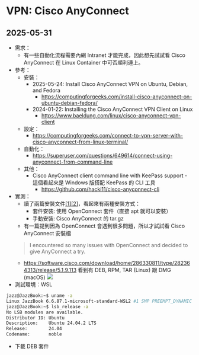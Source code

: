 # VPN: Cisco AnyConnect

## 2025-05-31

- 需求：
  - 有一些自動化流程需要內網 Intranet 才能完成，因此想先試試看 Cisco AnyConnect 在 Linux Container 中可否順利連上。
- 參考：
  - 安裝：
    - 2025-05-24: Install Cisco AnyConnect VPN on Ubuntu, Debian, and Fedora
      - https://computingforgeeks.com/install-cisco-anyconnect-on-ubuntu-debian-fedora/
    - 2024-01-22: Installing the Cisco AnyConnect VPN Client on Linux
      - https://www.baeldung.com/linux/cisco-anyconnect-vpn-client
  - 設定：
    - https://computingforgeeks.com/connect-to-vpn-server-with-cisco-anyconnect-from-linux-terminal/
  - 自動化：
    - https://superuser.com/questions/649614/connect-using-anyconnect-from-command-line
  - 其他：
    - Cisco AnyConnect client command line with KeePass support - 這個看起來是 Windows 版搭配 KeePass 的 CLI 工具
      - https://github.com/hacki11/cisco-anyconnect-cli
- 實測：
  - 讀了兩篇安裝文件[[1]](https://computingforgeeks.com/install-cisco-anyconnect-on-ubuntu-debian-fedora/)[[2]](https://www.baeldung.com/linux/cisco-anyconnect-vpn-client)，看起來有兩種安裝方式：
    - 套件安裝: 使用 OpenConnect 套件（直接 apt 就可以安裝）
    - 手動安裝: Cisco AnyConnect 的 tar.gz
  - 有一篇提到因為 OpenConnect 會遇到很多問題，所以才試試看 Cisco AnyConnect 安裝檔
  > I encountered so many issues with OpenConnect and decided to give AnyConnect a try.
  - https://software.cisco.com/download/home/286330811/type/282364313/release/5.1.9.113 看到有 DEB, RPM, TAR (Linux) 跟 DMG (macOS)
    ![](images/anyconnect-packages.png)
- 測試環境：WSL
```bash
jazz@JazzBook:~$ uname -a
Linux JazzBook 6.6.87.1-microsoft-standard-WSL2 #1 SMP PREEMPT_DYNAMIC Mon Apr 21 17:08:54 UTC 2025 x86_64 x86_64 x86_64 GNU/Linux
jazz@JazzBook:~$ lsb_release -a
No LSB modules are available.
Distributor ID: Ubuntu
Description:    Ubuntu 24.04.2 LTS
Release:        24.04
Codename:       noble
```
- 下載 DEB 套件
